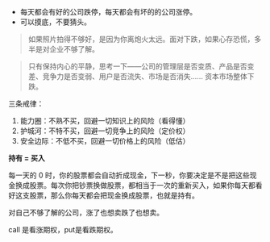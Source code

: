 - 每天都会有好的公司跌停，每天都会有坏的的公司涨停。
- 可以摸底，不要猜头。

> 如果照片拍得不够好，是因为你离炮火太远。面对下跌，如果心存恐慌，多半是对企业不够了解。

> 只有保持内心的平静，思考一下——公司的管理层是否变质、产品是否变差、竞争力是否变弱、用户是否流失、市场是否消失…… 资本市场整体下跌。

三条戒律：

1. 能力圈：不熟不买，回避一切知识上的风险（看得懂）
2. 护城河：不特不买，回避一切竞争上的风险（定价权）
3. 安全边际：不低不买，回避一切价格上的风险（低估）

**持有 = 买入**

每一天的 0 时，你的股票都会自动折成现金，下一秒，你要决定是不是把这些现金换成股票。每次你把钞票换做股票，都相当于一次的重新买入，如果你每天都看好这支股票，那么你每天都会把现金换成股票，也就是持有。



对自己不够了解的公司，涨了也想卖跌了也想卖。



call 是看涨期权，put是看跌期权。

